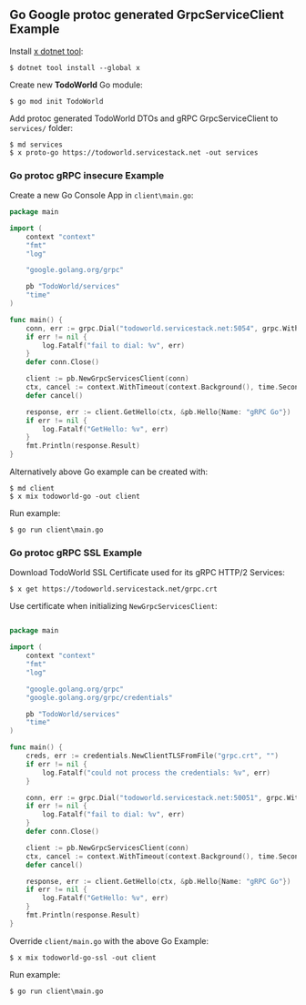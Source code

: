 
## Go Google protoc generated GrpcServiceClient Example

Install [x dotnet tool](https://docs.servicestack.net/web-tool):
    
    $ dotnet tool install --global x 

Create new **TodoWorld** Go module:

    $ go mod init TodoWorld

Add protoc generated TodoWorld DTOs and gRPC GrpcServiceClient to `services/` folder:

    $ md services
    $ x proto-go https://todoworld.servicestack.net -out services

### Go protoc gRPC insecure Example

Create a new Go Console App in `client\main.go`:

```go
package main

import (
	context "context"
	"fmt"
	"log"

	"google.golang.org/grpc"

	pb "TodoWorld/services"
	"time"
)

func main() {
	conn, err := grpc.Dial("todoworld.servicestack.net:5054", grpc.WithInsecure())
	if err != nil {
		log.Fatalf("fail to dial: %v", err)
	}
	defer conn.Close()

	client := pb.NewGrpcServicesClient(conn)
	ctx, cancel := context.WithTimeout(context.Background(), time.Second)
	defer cancel()

	response, err := client.GetHello(ctx, &pb.Hello{Name: "gRPC Go"})
	if err != nil {
		log.Fatalf("GetHello: %v", err)
	}
	fmt.Println(response.Result)
}
```

Alternatively above Go example can be created with:

    $ md client
    $ x mix todoworld-go -out client

Run example:

    $ go run client\main.go

### Go protoc gRPC SSL Example

Download TodoWorld SSL Certificate used for its gRPC HTTP/2 Services:

    $ x get https://todoworld.servicestack.net/grpc.crt 

Use certificate when initializing `NewGrpcServicesClient`:

```go

package main

import (
	context "context"
	"fmt"
	"log"

	"google.golang.org/grpc"
	"google.golang.org/grpc/credentials"

	pb "TodoWorld/services"
	"time"
)

func main() {
	creds, err := credentials.NewClientTLSFromFile("grpc.crt", "")
	if err != nil {
		log.Fatalf("could not process the credentials: %v", err)
	}

	conn, err := grpc.Dial("todoworld.servicestack.net:50051", grpc.WithTransportCredentials(creds))
	if err != nil {
		log.Fatalf("fail to dial: %v", err)
	}
	defer conn.Close()

	client := pb.NewGrpcServicesClient(conn)
	ctx, cancel := context.WithTimeout(context.Background(), time.Second)
	defer cancel()

	response, err := client.GetHello(ctx, &pb.Hello{Name: "gRPC Go"})
	if err != nil {
		log.Fatalf("GetHello: %v", err)
	}
	fmt.Println(response.Result)
}
```

Override `client/main.go` with the above Go Example: 

    $ x mix todoworld-go-ssl -out client

Run example:

    $ go run client\main.go
